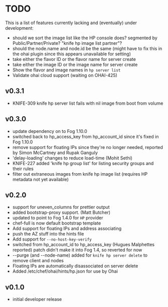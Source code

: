 # TODO #
This is a list of features currently lacking and (eventually) under development:
* should we sort the image list like the HP console does? segmented by Public/Partner/Private? "knife hp image list partner"?
* should the node.name and node.id be the same (might have to fix this in the ohai plugin since this appears unavailable for setting)
* take either the flavor ID or the flavor name for server create
* take either the image ID or the image name for server create
* Show the flavor and image names in `hp server list`
* Validate ohai cloud support (waiting on OHAI-425)

## v0.3.1
* KNIFE-309 knife hp server list fails with nil image from boot from volume

## v0.3.0
* update dependency on to Fog 1.10.0
* switched back to hp_access_key from hp_account_id since it's fixed in Fog 1.10.0
* remove support for floating IPs since they're no longer needed, reported by Simon McCartney and Rupak Ganguly
* 'delay-loading' changes to reduce load-time (Mohit Sethi)
* KNIFE-227 added 'knife hp group list' for listing security groups and their rules
* filter out extraneous images from knife hp image list (requires HP metadata not yet available)

## v0.2.0
* support for uneven_columns for prettier output
* added bootstrap-proxy support. (Matt Butcher)
* updated to point to Fog 1.4.0 for `HP` provider
* chef-full is now default bootstrap template
* Add support for floating IPs and address associating
* push the AZ stuff into the hints file
* Add support for `--no-host-key-verify`
* switched from hp_account_id to hp_access_key (Hugues Malphettes reported)
  patch didn't make it into Fog 1.4, so reverted for now
* --purge (and --node-name) added for `knife hp server delete` to remove client and nodes
* Floating IPs are automatically disassociated on server delete
* Added /etc/chef/ohai/hints/hp.json for use by Ohai

## v0.1.0
* initial developer release
